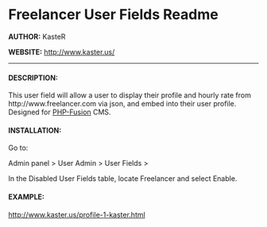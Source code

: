 Freelancer User Fields Readme
===========
<p><b>AUTHOR:</b> KasteR</p>
<p><b>WEBSITE:</b> <a href='http://www.kaster.us' target='_blank'>http://www.kaster.us/</a></p>
<hr />


<h4>DESCRIPTION:</h4>
<p>This user field will allow a user to display their profile and hourly rate from http://www.freelancer.com via json, and embed into their user profile. Designed for <a href='http://www.php-fusion.co.uk/' target='_blank'>PHP-Fusion</a> CMS.</p>


<h4>INSTALLATION:</h4>
<pCopy all files/directories from the files directory to the root PHP-Fusion installation path on your server.</p>

Go to:
<p>Admin panel > User Admin > User Fields >

In the Disabled User Fields table, locate Freelancer and select Enable.</p>


<h4>EXAMPLE:</h4>
<p><a href='http://www.kaster.us/profile-1-kaster.html' target='_blank'>http://www.kaster.us/profile-1-kaster.html</a></p>
